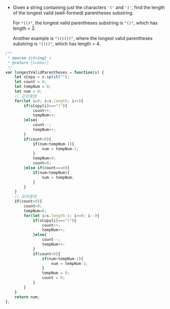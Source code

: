 
 * Given a string containing just the characters `'('` and `')'`, find the length of the longest valid (well-formed) parentheses substring.

   For `"(()"`, the longest valid parentheses substring is `"()"`, which has length = 2.

   Another example is `")()())"`, where the longest valid parentheses substring is `"()()"`, which has length = 4.

```javascript
/**
 * @param {string} s
 * @return {number}
 */
var longestValidParentheses = function(s) {
	let sCopy = s.split("");
	let count = 0;
	let tempNum = 0;
	let num = 0;
    // 正向查找
	for(let i=0; i<s.length; i++){
		if(sCopy[i]==="("){
			count++;
			tempNum++;
		}else{
			count--;
			tempNum++;
		}
		if(count<0){
			if(num<tempNum-1){
				num = tempNum-1;
			}
			tempNum=0;
			count=0;
		}else if(count===0){
			if(num<tempNum){
				num = tempNum;
			}
		}
	}
	// 反向查找
	if(count>0){
		count=0;
		tempNum=0;
		for(let i=s.length-1; i>=0; i--){
			if(sCopy[i]===")"){
				count++;
				tempNum++;
			}else{
				count--;
				tempNum++;
			}
			if(count<0){
				if(num<tempNum-1){
					num = tempNum-1;
				}
                tempNum = 0;
                count = 0;
			}
		}
	}
	return num;
};
```









